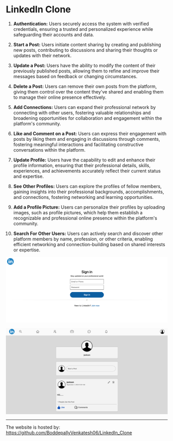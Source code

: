 # LinkedIn Clone


1. **Authentication:** Users securely access the system with verified credentials, ensuring a trusted and personalized experience while safeguarding their accounts and data.

2. **Start a Post:** Users initiate content sharing by creating and publishing new posts, contributing to discussions and sharing their thoughts or updates with their network.

3. **Update a Post:** Users have the ability to modify the content of their previously published posts, allowing them to refine and improve their messages based on feedback or changing circumstances.

4. **Delete a Post:** Users can remove their own posts from the platform, giving them control over the content they've shared and enabling them to manage their online presence effectively.

5. **Add Connections:** Users can expand their professional network by connecting with other users, fostering valuable relationships and broadening opportunities for collaboration and engagement within the platform's community.

6. **Like and Comment on a Post:** Users can express their engagement with posts by liking them and engaging in discussions through comments, fostering meaningful interactions and facilitating constructive conversations within the platform.

7. **Update Profile:** Users have the capability to edit and enhance their profile information, ensuring that their professional details, skills, experiences, and achievements accurately reflect their current status and expertise.

8. **See Other Profiles:** Users can explore the profiles of fellow members, gaining insights into their professional backgrounds, accomplishments, and connections, fostering networking and learning opportunities.

9. **Add a Profile Picture:** Users can personalize their profiles by uploading images, such as profile pictures, which help them establish a recognizable and professional online presence within the platform's community.

10. **Search For Other Users:** Users can actively search and discover other platform members by name, profession, or other criteria, enabling efficient networking and connection-building based on shared interests or expertise.

![Front_Page](https://github.com/BoddepallyVenkatesh06/LinkedIn_Clone/blob/main/Front_Page.png)

![connection_Page](https://github.com/BoddepallyVenkatesh06/LinkedIn_Clone/blob/main/Communcation_Page.png)

---
The website is hosted by: https://github.com/BoddepallyVenkatesh06/LinkedIn_Clone
